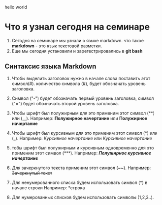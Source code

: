 hello world

# Что я узнал сегодня на семинаре

1. Сегодня на семинаре мы узнали о языке markdown.
что такое **markdown** - это язык текстовой разметки.
2. Еще мы сегодня установили и зарегестрировались в **git bash** 

## Синтаксис языка Markdown

1. Чтобы выделить заголовок нужно в начале слова поставить этот символ(#).
количество символа (#), будет обозначать уровень заголовка.

2. Символ ("-") будет обозначать первый уровень заголовка, символ ("=") будет обозначать второй уровень заголовка.

3. Чтобы шрифт был полужирным для это применим этот символ (**) или (__).
Например: **Полужирное начертание** или __Полужирное начертание__

4. Чтобы шрифт был курсивным для это применим этот символ (*) или (_).
Например: *Курсивное начертание* или _Курсивное начертание_

5. тобы шрифт был полужирным и курсивным одновременно для это применим этот символ (***).
Например: ***Полужирное курсивное начертание***

6. Для зачеркнутого текста применим этот символ (~~).
Например: ~~Зачеркнутый текст~~

7. Для ненумерованного списка будем использовать символ (*) в начале строки 
Например: *строка

8. Для нумерованных списков будем использовать символы (1,2,3..).